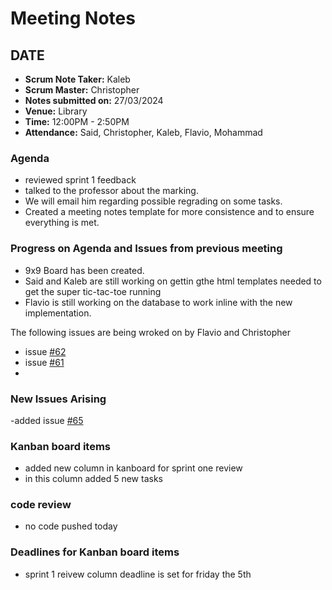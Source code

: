 # Meeting Notes

## DATE

- **Scrum Note Taker:** Kaleb
- **Scrum Master:** Christopher
- **Notes submitted on:** 27/03/2024
- **Venue:** Library
- **Time:** 12:00PM - 2:50PM
- **Attendance:** Said, Christopher, Kaleb, Flavio, Mohammad

### Agenda

- reviewed sprint 1 feedback
- talked to the professor about the marking.
- We will email him regarding possible regrading on some tasks.
- Created a meeting notes template for more consistence and to ensure everything is met.

### Progress on Agenda and Issues from previous meeting

- 9x9 Board has been created.
- Said and Kaleb are still working on gettin gthe html templates needed to get the super tic-tac-toe running
- Flavio is still working on the database to work inline with the new implementation.
  
The following issues are being wroked on by Flavio and Christopher
- issue [#62](https://github.com/CS2005W24/term-project-teamm/issues/62)
- issue [#61](https://github.com/CS2005W24/term-project-teamm/issues/61)
- 

### New Issues Arising

-added issue [#65](https://github.com/CS2005W24/term-project-teamm/issues/65)

### Kanban board items

- added new column in kanboard for sprint one review
- in this column added 5 new tasks

### code review

- no code pushed today

### Deadlines for Kanban board items

- sprint 1 reivew column deadline is set for friday the 5th